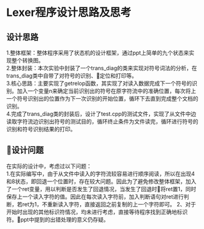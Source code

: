 # Lexer程序设计思路及思考
## 设计思路
1.整体框架：整体程序采用了状态机的设计框架，通过ppt上简单的九个状态来实现整个转换图。   
2.整体封装：本次实验中封装了一个trans_diag的类来实现对符号词法的分析，在trans_diag类中自带了对符号的识别、定位和打印等。   
3.核心思路：主要实现了getrelop函数，其实现了对读入数据完成下一个符号的识别。加入一个变量n来确定当前识别出的符号在原字符流中的准确位置，每次将上一个符号识别出的位置作为下一次识别的开始位置，循环下去直到完成整个文档的识别。   
4.完成了trans_diag类的封装后，设计了test.cpp的测试文件，实现了从文件中边读取字符流边识别出符号的测试目的，循环终止条件为文件读完，循环进行符号的识别和符号识别结果的打印。   
## 设计问题
在实际的设计中，考虑过以下问题：   
1.在实际编写中，由于从文件中读入的字符流较容易进行顺序阅读，所以在出现4和8状态，即回退一个位置时，存在较大问题。因此为了避免修改整体框架，加入了一个ret变量，用以判断是否发生了回退情况，当发生了回退时将ret置1，同时保存上一个读入字符的值。因此在每次读入字符前，加入判断语句对ret进行判断，若ret为1，不重新读入字符，直接返回之前复制的上一个字符即可。
2、对于开始时出现的其他标识符情况，均未进行考虑，直接等待程序找到正确地标识符。ppt中提到的出错处理的意义仍存疑。